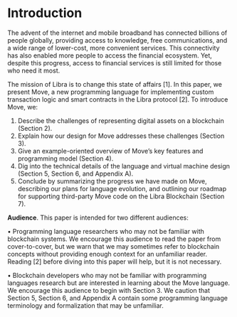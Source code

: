 # Introduction

The advent of the internet and mobile broadband has connected billions of people globally, providing access to knowledge, free communications, and a wide range of lower-cost, more convenient services. This connectivity has also enabled more people to access the financial ecosystem. Yet, despite this progress, access to financial services is still limited for those who need it most. 

The mission of Libra is to change this state of affairs \[1\]. In this paper, we present Move, a new programming language for implementing custom transaction logic and smart contracts in the Libra protocol \[2\]. To introduce Move, we: 

1. Describe the challenges of representing digital assets on a blockchain \(Section 2\). 
2. Explain how our design for Move addresses these challenges \(Section 3\). 
3. Give an example-oriented overview of Move’s key features and programming model \(Section 4\). 
4. Dig into the technical details of the language and virtual machine design \(Section 5, Section 6, and Appendix A\). 
5. Conclude by summarizing the progress we have made on Move, describing our plans for language evolution, and outlining our roadmap for supporting third-party Move code on the Libra Blockchain \(Section 7\). 

**Audience**. This paper is intended for two different audiences: 

• Programming language researchers who may not be familiar with blockchain systems. We encourage this audience to read the paper from cover-to-cover, but we warn that we may sometimes refer to blockchain concepts without providing enough context for an unfamiliar reader. Reading \[2\] before diving into this paper will help, but it is not necessary. 

• Blockchain developers who may not be familiar with programming languages research but are interested in learning about the Move language. We encourage this audience to begin with Section 3. We caution that Section 5, Section 6, and Appendix A contain some programming language terminology and formalization that may be unfamiliar.

